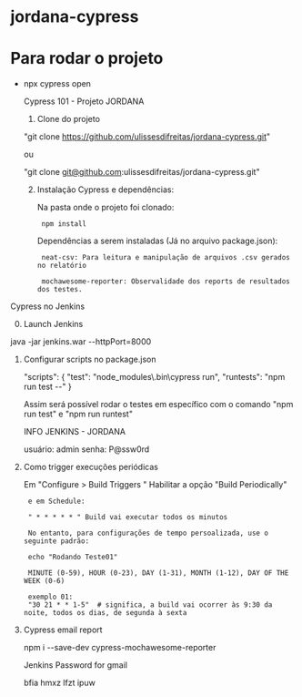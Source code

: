 # jordana-cypress

# Para rodar o projeto

- npx cypress open

  Cypress 101 - Projeto JORDANA

	1. Clone do projeto
	
	"git clone https://github.com/ulissesdifreitas/jordana-cypress.git"
	
	ou 
	
	"git clone git@github.com:ulissesdifreitas/jordana-cypress.git"
	

	2. Instalação Cypress e dependências:
	
		Na pasta onde o projeto foi clonado:
		
			npm install

		Dependências a serem instaladas (Já no arquivo package.json):
		
			neat-csv: Para leitura e manipulação de arquivos .csv gerados no relatório
			
			mochawesome-reporter: Observalidade dos reports de resultados dos testes.


Cypress no Jenkins

0. Launch Jenkins

java -jar jenkins.war --httpPort=8000

1. Configurar scripts no package.json
 
	"scripts": {
		"test": "node_modules\\.bin\\cypress run",
		"runtests": "npm run test --"
	}
	
	Assim será possível rodar o testes em específico com o comando "npm run test" e "npm run runtest"
	
	INFO JENKINS - JORDANA
	
	usuário: admin
	senha: P@ssw0rd
	
	
2. Como trigger execuções periódicas

	Em "Configure > Build Triggers "
		Habilitar a opção "Build Periodically"
		
		e em Schedule:
		
		" * * * * * " Build vai executar todos os minutos

		No entanto, para configurações de tempo persoalizada, use o seguinte padrão:
		
		echo "Rodando Teste01"
		
		MINUTE (0-59), HOUR (0-23), DAY (1-31), MONTH (1-12), DAY OF THE WEEK (0-6)
		
		exemplo 01:
		"30 21 * * 1-5"  # significa, a build vai ocorrer às 9:30 da noite, todos os dias, de segunda à sexta
		
3. Cypress email report 

	npm i --save-dev cypress-mochawesome-reporter
	
	Jenkins Password for gmail 
	
	bfia hmxz lfzt ipuw 
